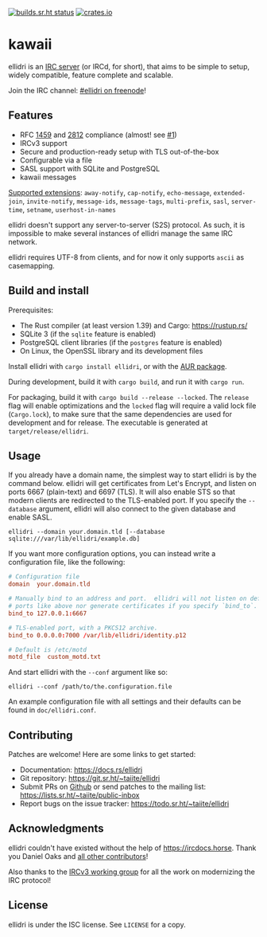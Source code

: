 [![builds.sr.ht status](https://builds.sr.ht/~taiite/ellidri.svg)](https://builds.sr.ht/~taiite/ellidri?)
[![crates.io](https://img.shields.io/crates/v/ellidri.svg)](https://crates.io/crates/ellidri)

# kawaii

ellidri is an [IRC server][ircd] (or IRCd, for short), that aims to be simple to
setup, widely compatible, feature complete and scalable.

Join the IRC channel: [#ellidri on freenode][irc]!

[ircd]: https://en.wikipedia.org/wiki/IRCd
[v3]: https://ircv3.net/
[irc]: https://webchat.freenode.net/#ellidri


## Features

- RFC [1459][r1] and [2812][r2] compliance (almost! see [#1][i1])
- IRCv3 support
- Secure and production-ready setup with TLS out-of-the-box
- Configurable via a file
- SASL support with SQLite and PostgreSQL
- kawaii messages

[Supported extensions][ext]: `away-notify`, `cap-notify`, `echo-message`,
`extended-join`, `invite-notify`, `message-ids`, `message-tags`,
`multi-prefix`, `sasl`, `server-time`, `setname`, `userhost-in-names`

ellidri doesn't support any server-to-server (S2S) protocol.  As such, it is
impossible to make several instances of ellidri manage the same IRC network.

ellidri requires UTF-8 from clients, and for now it only supports `ascii` as
casemapping.

[r1]: https://tools.ietf.org/html/rfc1459
[r2]: https://tools.ietf.org/html/rfc2812
[i1]: https://todo.sr.ht/~taiite/ellidri/1
[ext]: https://ircv3.net/irc/


## Build and install

Prerequisites:

- The Rust compiler (at least version 1.39) and Cargo: <https://rustup.rs/>
- SQLite 3 (if the `sqlite` feature is enabled)
- PostgreSQL client libraries (if the `postgres` feature is enabled)
- On Linux, the OpenSSL library and its development files

Install ellidri with `cargo install ellidri`, or with the [AUR package][aur].

During development, build it with `cargo build`, and run it with `cargo run`.

For packaging, build it with `cargo build --release --locked`.  The `release`
flag will enable optimizations and the `locked` flag will require a valid lock
file (`Cargo.lock`), to make sure that the same dependencies are used for
development and for release.  The executable is generated at
`target/release/ellidri`.

[aur]: https://aur.archlinux.org/packages/ellidri/


## Usage

If you already have a domain name, the simplest way to start ellidri is by the
command below.  ellidri will get certificates from Let's Encrypt, and listen on
ports 6667 (plain-text) and 6697 (TLS).  It will also enable STS so that modern
clients are redirected to the TLS-enabled port.  If you specify the `--database`
argument, ellidri will also connect to the given database and enable SASL.

```
ellidri --domain your.domain.tld [--database sqlite:///var/lib/ellidri/example.db]
```

If you want more configuration options, you can instead write a configuration
file, like the following:

```conf
# Configuration file
domain  your.domain.tld

# Manually bind to an address and port.  ellidri will not listen on default
# ports like above nor generate certificates if you specify `bind_to`.
bind_to 127.0.0.1:6667

# TLS-enabled port, with a PKCS12 archive.
bind_to 0.0.0.0:7000 /var/lib/ellidri/identity.p12

# Default is /etc/motd
motd_file  custom_motd.txt
```

And start ellidri with the `--conf` argument like so:

```
ellidri --conf /path/to/the.configuration.file
```

An example configuration file with all settings and their defaults can be found
in `doc/ellidri.conf`.

## Contributing

Patches are welcome!  Here are some links to get started:

- Documentation: <https://docs.rs/ellidri>
- Git repository: <https://git.sr.ht/~taiite/ellidri>
- Submit PRs on [Github][gh] or send patches to the mailing list:
  <https://lists.sr.ht/~taiite/public-inbox>
- Report bugs on the issue tracker: <https://todo.sr.ht/~taiite/ellidri>

[gh]: https://github.com/hhirtz/ellidri


## Acknowledgments

ellidri couldn't have existed without the help of <https://ircdocs.horse>.
Thank you Daniel Oaks and [all other contributors][ac]!

Also thanks to the [IRCv3 working group][i3] for all the work on modernizing
the IRC protocol!

[ac]: https://github.com/ircdocs/modern-irc/graphs/contributors
[i3]: https://ircv3.net/charter


## License

ellidri is under the ISC license.  See `LICENSE` for a copy.
